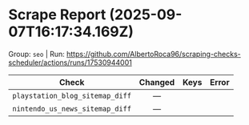 # Scrape Report (2025-09-07T16:17:34.169Z)

Group: `seo`  |  Run: https://github.com/AlbertoRoca96/scraping-checks-scheduler/actions/runs/17530944001

| Check | Changed | Keys | Error |
|---|:---:|:--|:--|
| `playstation_blog_sitemap_diff` | — |  |  |
| `nintendo_us_news_sitemap_diff` | — |  |  |
